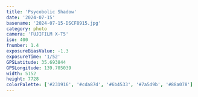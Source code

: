 ```yaml
---
title: 'Psycobolic Shadow'
date: '2024-07-15'
basename: '2024-07-15-DSCF8915.jpg'
category: photo
camera: 'FUJIFILM X-T5'
iso: 400
fnumber: 1.4
exposureBiasValue: -1.3
exposureTime: '1/52'
GPSLatitude: 35.693844
GPSLongitude: 139.705039
width: 5152
height: 7728
colorPalette: ['#231916', '#cda87d', '#6b4533', '#7a5d9b', '#88a078']
---
```

